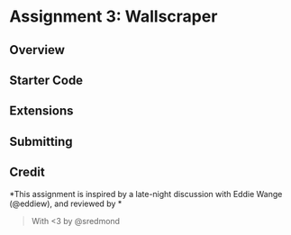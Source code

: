 # Assignment 3: Wallscraper

## Overview

## Starter Code

## Extensions

## Submitting

## Credit
*This assignment is inspired by a late-night discussion with Eddie Wange (@eddiew), and reviewed by *

> With <3 by @sredmond 